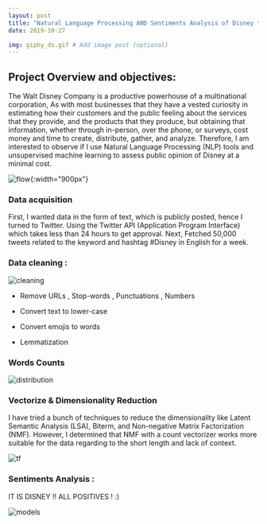 ```yaml
---
layout: post
title: "Natural Language Processing AND Sentiments Analysis of Disney tweets"
date: 2019-10-27

img: giphy_ds.gif # Add image post (optional)
---
```




## Project Overview and objectives: 

The Walt Disney Company is a productive powerhouse of a multinational corporation, As with most businesses that they have a vested curiosity in estimating how their customers and the public feeling about the services that they provide, and the products that they produce, but obtaining that information, whether through in-person, over the phone, or  surveys, cost money and time to create, distribute, gather, and analyze. Therefore, I am interested to observe if I use Natural Language Processing (NLP) tools and unsupervised machine learning to assess public opinion of Disney at a minimal cost.


![flow](https://media.giphy.com/media/k4ZItrTKDPnSU/giphy.gif){:width="900px"}


### Data acquisition

First, I wanted data in the form of text, which is publicly posted, hence I turned to Twitter. Using the Twitter API (Application Program Interface) which takes less than 24 hours to get approval. Next, Fetched  50,000 tweets related to the keyword and hashtag #Disney in English for a week.

### Data cleaning :
![cleaning](https://media.giphy.com/media/YRLFCiISitFEQ/giphy.gif)

+ Remove URLs , Stop-words , Punctuations , Numbers

+ Convert text to lower-case 

+ Convert  emojis to words

+ Lemmatization

### Words Counts 

![distribution]({{site.url}}/assets/img/mickeycount.png )


### Vectorize & Dimensionality Reduction

I have tried a bunch of techniques to reduce the dimensionality like Latent Semantic Analysis (LSA), Biterm, and Non-negative Matrix Factorization (NMF). However, I determined that NMF with a count vectorizer works more suitable for the data regarding to the short length and lack of context.

![tf]({{site.url}}/assets/img/tfdis.png)


### Sentiments Analysis :
 IT IS DISNEY !!  ALL POSITIVES ! :)


![models]({{site.url}}/assets/img/SEN_DIS.PNG)

